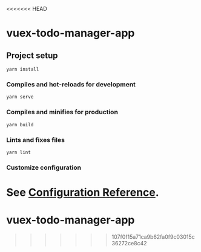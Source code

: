 <<<<<<< HEAD
# vuex-todo-manager-app

## Project setup
```
yarn install
```

### Compiles and hot-reloads for development
```
yarn serve
```

### Compiles and minifies for production
```
yarn build
```

### Lints and fixes files
```
yarn lint
```

### Customize configuration
See [Configuration Reference](https://cli.vuejs.org/config/).
=======
# vuex-todo-manager-app
>>>>>>> 107f0f15a71ca9b62fa0f9c03015c36272ce8c42

